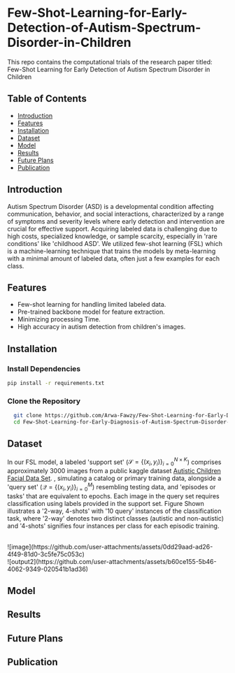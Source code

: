 # Few-Shot-Learning-for-Early-Detection-of-Autism-Spectrum-Disorder-in-Children
This repo contains the computational trials of the research paper titled: Few-Shot Learning for Early Detection of Autism Spectrum Disorder in Children 

## Table of Contents

- [Introduction](#introduction)
- [Features](#features)
- [Installation](#installation)
- [Dataset](#dataset)
- [Model](#model)
- [Results](#results)
- [Future Plans](#future-plans)
- [Publication](#publication)

## Introduction

Autism Spectrum Disorder (ASD) is a developmental condition affecting communication, behavior, and social interactions, characterized by a range of symptoms and severity levels where early detection and intervention are crucial for effective support. Acquiring labeled data is challenging due to high costs, specialized knowledge, or sample scarcity, especially in 'rare conditions' like 'childhood ASD'. 
We utilized few-shot learning (FSL) which is a machine-learning technique that trains the models by meta-learning with a minimal amount of labeled data, often just a few examples for each class.

## Features

- Few-shot learning for handling limited labeled data.
- Pre-trained backbone model for feature extraction.
- Minimizing processing Time.
- High accuracy in autism detection from children's images.

## Installation

### Install Dependencies
```bash
pip install -r requirements.txt
```
### Clone the Repository

```bash
  git clone https://github.com/Arwa-Fawzy/Few-Shot-Learning-for-Early-Diagnosis-of-Autism-Spectrum-Disorder-in-Children.git
  cd Few-Shot-Learning-for-Early-Diagnosis-of-Autism-Spectrum-Disorder-in-Children
```
## Dataset

In our FSL model, a labeled 'support set' ($\mathcal{S}=\{(x_i, y_i)\}_{i=0}^{N \times K}$) comprises approximately 3000 images from a public kaggle dataset [Autistic Children Facial Data Set](https://www.kaggle.com/datasets/imrankhan77/autistic-children-facial-data-set). , simulating a catalog or primary training data, alongside a 'query set' ($\mathcal{Q}=\{(x_i, y_i)\}_{i=0}^{M}$) resembling testing data, and 'episodes or tasks' that are equivalent to epochs. Each image in the query set requires classification using labels provided in the support set. Figure Shown illustrates a '2-way, 4-shots' with '10 query' instances of the classification task, where '2-way' denotes two distinct classes (autistic and non-autistic) and '4-shots' signifies four instances per class for each episodic training.

<br/>
![image](https://github.com/user-attachments/assets/0dd29aad-ad26-4f49-81d0-3c5fe75c053c)
<br>
![output2](https://github.com/user-attachments/assets/b60ce155-5b46-4062-9349-020541b1ad36)



## Model

## Results

## Future Plans

## Publication


